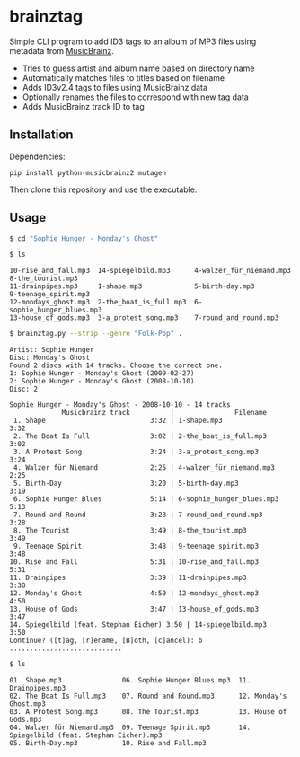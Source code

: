 brainztag
=========

Simple CLI program to add ID3 tags to an album of MP3 files using
metadata from [MusicBrainz][].

* Tries to guess artist and album name based on directory name
* Automatically matches files to titles based on filename
* Adds ID3v2.4 tags to files using MusicBrainz data
* Optionally renames the files to correspond with new tag data
* Adds MusicBrainz track ID to tag

Installation
------------

Dependencies:

    pip install python-musicbrainz2 mutagen

Then clone this repository and use the executable.

Usage
-----

```sh
$ cd "Sophie Hunger - Monday's Ghost"
```

```sh
$ ls
```
```
10-rise_and_fall.mp3  14-spiegelbild.mp3      4-walzer_für_niemand.mp3   8-the_tourist.mp3
11-drainpipes.mp3     1-shape.mp3             5-birth-day.mp3            9-teenage_spirit.mp3
12-mondays_ghost.mp3  2-the_boat_is_full.mp3  6-sophie_hunger_blues.mp3
13-house_of_gods.mp3  3-a_protest_song.mp3    7-round_and_round.mp3
```

```sh
$ brainztag.py --strip --genre "Folk-Pop" .   
```
```
Artist: Sophie Hunger
Disc: Monday's Ghost
Found 2 discs with 14 tracks. Choose the correct one.
1: Sophie Hunger - Monday's Ghost (2009-02-27)
2: Sophie Hunger - Monday's Ghost (2008-10-10)
Disc: 2

Sophie Hunger - Monday's Ghost - 2008-10-10 - 14 tracks
             Musicbrainz track          |               Filename             
 1. Shape                          3:32 | 1-shape.mp3                    3:32
 2. The Boat Is Full               3:02 | 2-the_boat_is_full.mp3         3:02
 3. A Protest Song                 3:24 | 3-a_protest_song.mp3           3:24
 4. Walzer für Niemand             2:25 | 4-walzer_für_niemand.mp3       2:25
 5. Birth-Day                      3:20 | 5-birth-day.mp3                3:19
 6. Sophie Hunger Blues            5:14 | 6-sophie_hunger_blues.mp3      5:13
 7. Round and Round                3:28 | 7-round_and_round.mp3          3:28
 8. The Tourist                    3:49 | 8-the_tourist.mp3              3:49
 9. Teenage Spirit                 3:48 | 9-teenage_spirit.mp3           3:48
10. Rise and Fall                  5:31 | 10-rise_and_fall.mp3           5:31
11. Drainpipes                     3:39 | 11-drainpipes.mp3              3:38
12. Monday's Ghost                 4:50 | 12-mondays_ghost.mp3           4:50
13. House of Gods                  3:47 | 13-house_of_gods.mp3           3:47
14. Spiegelbild (feat. Stephan Eicher) 3:50 | 14-spiegelbild.mp3             3:50
Continue? ([t]ag, [r]ename, [B]oth, [c]ancel): b
............................
```

```sh
$ ls
```
```
01. Shape.mp3               06. Sophie Hunger Blues.mp3  11. Drainpipes.mp3
02. The Boat Is Full.mp3    07. Round and Round.mp3      12. Monday's Ghost.mp3
03. A Protest Song.mp3      08. The Tourist.mp3          13. House of Gods.mp3
04. Walzer für Niemand.mp3  09. Teenage Spirit.mp3       14. Spiegelbild (feat. Stephan Eicher).mp3
05. Birth-Day.mp3           10. Rise and Fall.mp3
```

[MusicBrainz]: http://musicbrainz.org/
